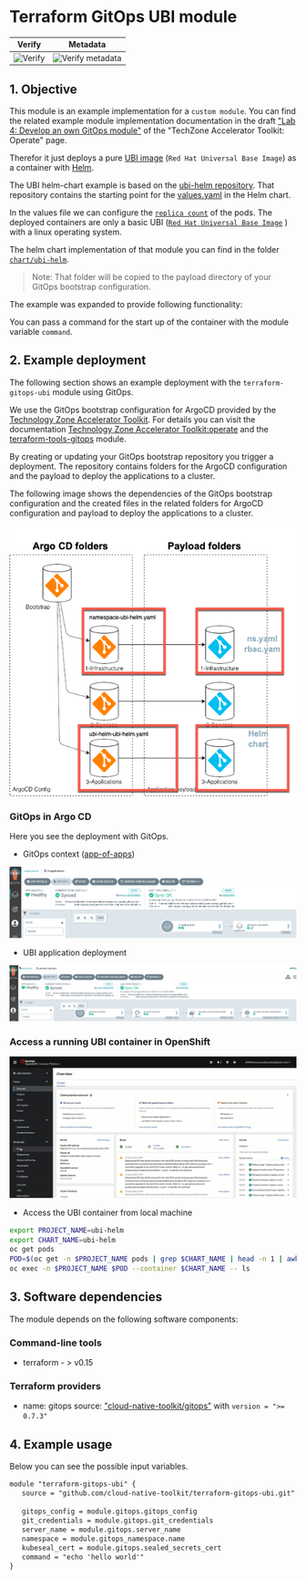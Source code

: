 # Terraform GitOps UBI module

| Verify  |  Metadata   |
|--- | --- |
|![Verify](https://github.com/cloud-native-toolkit/terraform-gitops-ubi/actions/workflows/verify.yaml/badge.svg)|![Verify metadata](https://github.com/cloud-native-toolkit/terraform-gitops-ubi/actions/workflows/verify-pr.yaml/badge.svg)|

## 1. Objective

This module is an example implementation for a `custom module`. 
You can find the related example module implementation documentation in the draft ["Lab 4: Develop an own GitOps module"](https://operate.cloudnativetoolkit.dev/learn/iascable/lab4/) of the "TechZone Accelerator Toolkit: Operate" page.

Therefor it just deploys a pure [UBI image](https://catalog.redhat.com/software/containers/ubi8/ubi/5c359854d70cc534b3a3784e) (`Red Hat Universal Base Image`) as a container with [Helm](https://helm.sh/). 

The UBI helm-chart example is based on the [ubi-helm repository](https://github.com/ibm/ubi-helm). That repository contains the starting point for the [values.yaml](https://github.com/ibm/ubi-helm/blob/main/charts/ubi-helm/values.yaml) in the Helm chart.

In the values file we can configure the [`replica count`](https://github.com/ibm/ubi-helm/blob/main/charts/ubi-helm/values.yaml#L6) of the pods. The deployed containers are only a basic UBI ([`Red Hat Universal Base Image`](https://catalog.redhat.com/software/containers/ubi8/ubi/5c359854d70cc534b3a3784e) ) with a linux operating system.

The helm chart implementation of that module you can find in the folder [`chart/ubi-helm`](https://github.com/cloud-native-toolkit/terraform-gitops-ubi/tree/main/chart/ubi-helm). 

> Note: That folder will be copied to the payload directory of your GitOps bootstrap configuration.

The example was expanded to provide following functionality: 

You can pass a command for the start up of the container with the module variable `command`. 

## 2. Example deployment

The following section shows an example deployment with the `terraform-gitops-ubi` module using GitOps.

We use the GitOps bootstrap configuration for ArgoCD provided by the [Technology Zone Accelerator Toolkit](https://modules.cloudnativetoolkit.dev/). For details you can visit the documentation [Technology Zone Accelerator Toolkit:operate](https://operate.cloudnativetoolkit.dev/reference/gitops-structure) and the [terraform-tools-gitops](https://github.com/cloud-native-toolkit/terraform-tools-gitops) module.

By creating or updating your GitOps bootstrap repository you trigger a deployment. 
The repository contains folders for the ArgoCD configuration and the payload to deploy the applications to a cluster. 

The following image shows the dependencies of the GitOps bootstrap configuration and the created files in the related folders for ArgoCD configuration and payload to deploy the applications to a cluster.

![](images/module-04.png)

### GitOps in Argo CD

Here you see the deployment with GitOps.

* GitOps context ([app-of-apps](https://argo-cd.readthedocs.io/en/stable/operator-manual/cluster-bootstrapping/))

![](images/module-02.png)

* UBI application deployment

![](images/module-01.png)

### Access a running UBI container in OpenShift

![](images/module-03.gif)

* Access the UBI container from local machine

```sh
export PROJECT_NAME=ubi-helm
export CHART_NAME=ubi-helm
oc get pods
POD=$(oc get -n $PROJECT_NAME pods | grep $CHART_NAME | head -n 1 | awk '{print $1;}')
oc exec -n $PROJECT_NAME $POD --container $CHART_NAME -- ls
```

## 3. Software dependencies

The module depends on the following software components:

### Command-line tools

- terraform - > v0.15

### Terraform providers

- name: gitops
        source: ["cloud-native-toolkit/gitops"](https://registry.terraform.io/providers/cloud-native-toolkit/gitops/latest/docs) with
        `version = ">= 0.7.3"`

## 4. Example usage

Below you can see the possible input variables.

```hcl-terraform
module "terraform-gitops-ubi" {
   source = "github.com/cloud-native-toolkit/terraform-gitops-ubi.git"
   
   gitops_config = module.gitops.gitops_config
   git_credentials = module.gitops.git_credentials
   server_name = module.gitops.server_name
   namespace = module.gitops_namespace.name
   kubeseal_cert = module.gitops.sealed_secrets_cert
   command = "echo 'hello world'"
}
```


